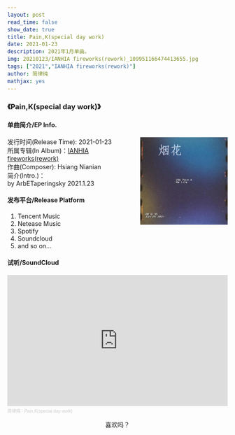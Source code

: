 ```yaml
---
layout: post
read_time: false
show_date: true
title: Pain,K(special day work)
date: 2021-01-23
description: 2021年1月单曲。
img: 20210123/IANHIA fireworks(rework)_109951166474413655.jpg
tags: ["2021","IANHIA fireworks(rework)"]
author: 简律纯
mathjax: yes
---
```

### 《Pain,K(special day work)》

#### 单曲简介/EP Info.

<img width="200" align="right" src="../assets/img/20210123/IANHIA fireworks(rework)_109951166474413655.jpg" >

发行时间(Release Time): 2021-01-23<br>
所属专辑(In Album)：[IANHIA fireworks(rework)](./tag.html?tag=IANHIA+fireworks%28rework%29)<br>
作曲(Composer): Hsiang Nianian<br>
简介(Intro.)：<br>
by ArbETaperingsky 2021.1.23

#### 发布平台/Release Platform
1. Tencent Music
2. Netease Music
3. Spotify
4. Soundcloud
5. and so on...

#### 试听/SoundCloud

<iframe width="100%" height="300" scrolling="no" frameborder="no" allow="autoplay" src="https://w.soundcloud.com/player/?url=https%3A//api.soundcloud.com/tracks/1447319104&color=%23ff5500&auto_play=false&hide_related=false&show_comments=true&show_user=true&show_reposts=false&show_teaser=true&visual=true"></iframe><div style="font-size: 10px; color: #cccccc;line-break: anywhere;word-break: normal;overflow: hidden;white-space: nowrap;text-overflow: ellipsis; font-family: Interstate,Lucida Grande,Lucida Sans Unicode,Lucida Sans,Garuda,Verdana,Tahoma,sans-serif;font-weight: 100;"><a href="https://soundcloud.com/hsiang_nianian" title="简律纯" target="_blank" style="color: #cccccc; text-decoration: none;">简律纯</a> · <a href="https://soundcloud.com/hsiang_nianian/painkspecial-day-work" title="Pain,K(special day work)" target="_blank" style="color: #cccccc; text-decoration: none;">Pain,K(special day work)</a></div>

<p align="center"><a>喜欢吗？</a></p>
